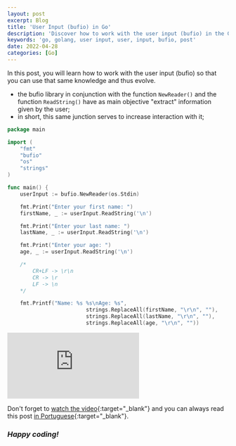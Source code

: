 ```yaml
---
layout: post
excerpt: Blog
title: 'User Input (bufio) in Go'
description: 'Discover how to work with the user input (bufio) in the Go programming language. Get answers to your questions with the theory and examples presented.'
keywords: 'go, golang, user input, user, input, bufio, post'
date: 2022-04-28
categories: [Go]
---
```


In this post, you will learn how to work with the user input (bufio) so that you can use that same knowledge and thus evolve.

- the bufio library in conjunction with the function `NewReader()` and the function `ReadString()` have as main objective "extract" information given by the user;
- in short, this same junction serves to increase interaction with it;

```go
package main

import (
	"fmt"
	"bufio"
	"os"
	"strings"
)

func main() {
	userInput := bufio.NewReader(os.Stdin)

	fmt.Print("Enter your first name: ")
	firstName, _ := userInput.ReadString('\n')

	fmt.Print("Enter your last name: ")
	lastName, _ := userInput.ReadString('\n')

	fmt.Print("Enter your age: ")
	age, _ := userInput.ReadString('\n')

	/*
		CR+LF -> \r\n
		CR -> \r
		LF -> \n
	*/

	fmt.Printf("Name: %s %s\nAge: %s",
						 strings.ReplaceAll(firstName, "\r\n", ""),
						 strings.ReplaceAll(lastName, "\r\n", ""),
						 strings.ReplaceAll(age, "\r\n", ""))
```

<div class="video-container">
  <iframe src="https://www.youtube.com/embed/3HDVH40ZR2w" frameborder="0" allowfullscreen></iframe>
</div>

Don't forget to [watch the video](https://youtu.be/3HDVH40ZR2w){:target="\_blank"} and you can always read this post [in Portuguese](https://caffeinealgorithm.com/blog/input-do-utilizador-bufio-em-go/){:target="\_blank"}.

### _Happy coding!_
